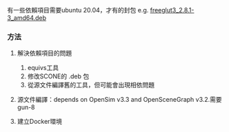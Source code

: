 有一些依賴項目需要ubuntu 20.04，才有的封包
e.g. [freeglut3_2.8.1-3_amd64.deb](https://ubuntu.pkgs.org/20.04/ubuntu-universe-amd64/freeglut3_2.8.1-3_amd64.deb.html)

### 方法
1. 解決依賴項目的問題
	1. equivs工具
	2. 修改SCONE的 .deb 包
	3. 從源文件編譯舊的工具，但可能會出現相依問題

2. 源文件編譯：depends on OpenSim v3.3 and OpenSceneGraph v3.2.需要gun-8
3. 建立Docker環境